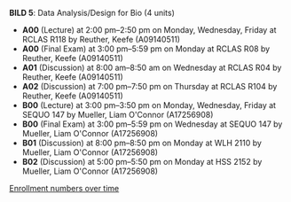 **BILD 5**: Data Analysis/Design for Bio (4 units)

- **A00** (Lecture) at 2:00 pm–2:50 pm on Monday, Wednesday, Friday at RCLAS R118 by Reuther, Keefe (A09140511)
- **A00** (Final Exam) at 3:00 pm–5:59 pm on Monday at RCLAS R08 by Reuther, Keefe (A09140511)
- **A01** (Discussion) at 8:00 am–8:50 am on Wednesday at RCLAS R04 by Reuther, Keefe (A09140511)
- **A02** (Discussion) at 7:00 pm–7:50 pm on Thursday at RCLAS R104 by Reuther, Keefe (A09140511)
- **B00** (Lecture) at 3:00 pm–3:50 pm on Monday, Wednesday, Friday at SEQUO 147 by Mueller, Liam O'Connor (A17256908)
- **B00** (Final Exam) at 3:00 pm–5:59 pm on Wednesday at SEQUO 147 by Mueller, Liam O'Connor (A17256908)
- **B01** (Discussion) at 8:00 pm–8:50 pm on Monday at WLH 2110 by Mueller, Liam O'Connor (A17256908)
- **B02** (Discussion) at 5:00 pm–5:50 pm on Monday at HSS 2152 by Mueller, Liam O'Connor (A17256908)

[Enrollment numbers over time](./BILD5.tsv)
